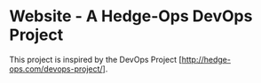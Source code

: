 # Website - A Hedge-Ops DevOps Project

This project is inspired by the DevOps Project [http://hedge-ops.com/devops-project/].